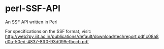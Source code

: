 # perl-SSF-API
An SSF API written in Perl

For specifications on the SSF format, visit:
http://web2py.iiit.ac.in/publications/default/download/techreport.pdf.c08a8d0a-50ed-4837-8ff0-93d099efbccb.pdf
